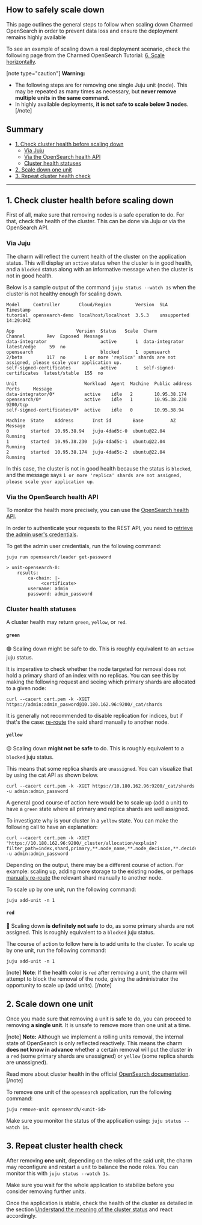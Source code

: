 ## How to safely scale down 

This page outlines the general steps to follow when scaling down Charmed OpenSearch in order to prevent data loss and ensure the deployment remains highly available

To see an example of scaling down a real deployment scenario, check the following page from the Charmed OpenSearch Tutorial: [6. Scale horizontally](/t/9720).

[note type="caution"]
**Warning:**
* The following steps are for removing one single Juju unit (node). This may be repeated as many times as necessary, but **never remove multiple units in the same command.** 
* In highly available deployments, **it is not safe to scale below 3 nodes**. 
[/note]

## Summary
* [1. Check cluster health before scaling down](#1-check-cluster-health-before-scaling-down)
  * [Via Juju](#via-juju)
  * [Via the OpenSearch health API](#via-the-opensearch-health-api)
  * [Cluster health statuses](#cluster-health-statuses)
* [2. Scale down one unit](#2-scale-down-one-unit)
* [3. Repeat cluster health check](#3-repeat-cluster-health-check)

---

## 1. Check cluster health before scaling down

First of all, make sure that removing nodes is a safe operation to do. For that, check the health of the cluster. This can be done via Juju or via the OpenSearch API.

### Via Juju

The charm will reflect the current health of the cluster on the application status. This will display an `active` status when the cluster is in good health, and a `blocked` status along with an informative message when the cluster is not in good health.  

Below is a sample output of the command `juju status --watch 1s` when the cluster is not healthy enough for scaling down. 
 
```shell
Model     Controller       Cloud/Region         Version  SLA          Timestamp
tutorial  opensearch-demo  localhost/localhost  3.5.3    unsupported  14:29:04Z

App                       Version  Status   Scale  Charm                     Channel        Rev  Exposed  Message
data-integrator                    active       1  data-integrator           latest/edge     59  no
opensearch                         blocked      1  opensearch                2/beta         117  no       1 or more 'replica' shards are not assigned, please scale your application up.
self-signed-certificates           active       1  self-signed-certificates  latest/stable  155  no

Unit                         Workload  Agent  Machine  Public address  Ports     Message
data-integrator/0*           active    idle   2        10.95.38.174
opensearch/0*                active    idle   1        10.95.38.230    9200/tcp
self-signed-certificates/0*  active    idle   0        10.95.38.94

Machine  State    Address       Inst id        Base          AZ  Message
0        started  10.95.38.94   juju-4dad5c-0  ubuntu@22.04      Running
1        started  10.95.38.230  juju-4dad5c-1  ubuntu@22.04      Running
2        started  10.95.38.174  juju-4dad5c-2  ubuntu@22.04      Running
```
In this case, the cluster is not in good health because the status is `blocked`, and the message says `1 or more 'replica' shards are not assigned, please scale your application up`.

### Via the OpenSearch health API

To monitor the health more precisely, you can use the [OpenSearch health API](https://opensearch.org/docs/latest/api-reference/cluster-api/cluster-health/).

In order to authenticate your requests to the REST API, you need to [retrieve the admin user's credentials](/t/9728). 

To get the admin user credentials, run the following command:
```shell
juju run opensearch/leader get-password

> unit-opensearch-0:
    results:
        ca-chain: |-
             <certificate>
        username: admin
        password: admin_password
``` 

### Cluster health statuses

A cluster health may return `green`, `yellow`, or `red`.

#### `green`

 :green_circle: Scaling down might be safe to do. This is roughly equivalent to an `active` juju status.

It is imperative to check whether the node targeted for removal does not hold a primary shard of an index with no replicas. You can see this by making the following request and seeing which primary shards are allocated to a given node:

```shell
curl --cacert cert.pem -k -XGET https://admin:admin_pasword@10.180.162.96:9200/_cat/shards
```
It is generally not recommended to disable replication for indices, but if that's the case: [re-route](https://www.elastic.co/guide/en/elasticsearch/reference/7.10/cluster-reroute.html) the said shard manually to another node.

#### `yellow` 

:yellow_circle: Scaling down **might not be safe** to do. This is roughly equivalent to a `blocked` juju status.

This means that some replica shards are `unassigned`. You can visualize that by using the cat API as shown below.

```shell
curl --cacert cert.pem -k -XGET https://10.180.162.96:9200/_cat/shards -u admin:admin_password
```
A general good course of action here would be to scale up (add a unit) to have a `green` state where all primary and replica shards are well assigned. 

To investigate why is your cluster in a `yellow` state. You can make the following call to have an explanation:

```shell
curl --cacert cert.pem -k -XGET "https://10.180.162.96:9200/_cluster/allocation/explain?filter_path=index,shard,primary,**.node_name,**.node_decision,**.decider,**.decision,**.*explanation,**.unassigned_info,**.*delay"  -u admin:admin_password
``` 
<!-- What can we expect as an output?-->
Depending on the output, there may be a different course of action. For example: scaling up, adding more storage to the existing nodes, or perhaps [manually re-route](https://www.elastic.co/guide/en/elasticsearch/reference/7.10/cluster-reroute.html) the relevant shard manually to another node.

To scale up by one unit, run the following command:
```shell
juju add-unit -n 1
```

#### `red`  

:red_circle: Scaling down **is definitely not safe** to do, as some primary shards are not assigned. This is roughly equivalent to a `blocked` juju status.

The course of action to follow here is to add units to the cluster. To scale up by one unit, run the following command:
```shell
juju add-unit -n 1
```

[note]
**Note**: If the health color is `red` after removing a unit, the charm will attempt to block the removal of the node, giving the administrator the opportunity to scale up (add units).
[/note]

<!-- TODO: clarify
**Note:** You'll notice we did not use the certificates to authenticate the curl requests above, in a real world example you should always make sure you verify your requests with the TLS certificates received from the `get-password` action.
i.e:
```
curl --cacert cert.pem -XGET https://admin:admin_password@10.180.162.96:9200/_cluster/health
``` 
-->
## 2. Scale down one unit

Once you made sure that removing a unit is safe to do, you can proceed to removing **a single unit**. It is unsafe to remove more than one unit at a time.

[note]
**Note:** Although we implement a rolling units removal, the internal state of OpenSearch is only reflected reactively. This means the charm **does not know in advance** whether a certain removal will put the cluster in a `red` (some primary shards are unassigned) or `yellow` (some replica shards are unassigned).

Read more about cluster health in the official [OpenSearch documentation](https://opensearch.org/docs/latest/api-reference/cluster-api/cluster-health/).
[/note]

To remove one unit of the `opensearch` application, run the following command:
```shell
juju remove-unit opensearch/<unit-id>
```

Make sure you monitor the status of the application using: `juju status --watch 1s`.

## 3. Repeat cluster health check

After removing **one unit**, depending on the roles of the said unit, the charm may reconfigure and restart a unit to balance the node roles. You can monitor this with `juju status --watch 1s`.
<!-- what happens to each role?-->

Make sure you wait for the whole application to stabilize before you consider removing further units.

Once the application is stable, check the health of the cluster as detailed in the section [Understand the meaning of the cluster status](#cluster-health-statuses) and react accordingly.